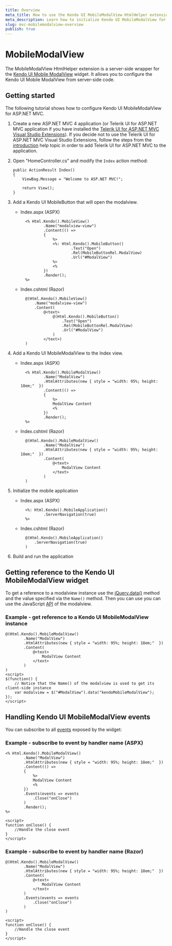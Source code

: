 ```yaml
---
title: Overview
meta_title: How to use the Kendo UI MobileModalView HtmlHelper extension, server-side ASP.NET MVC wrapper for Kendo UI Mobile ModalView widget
meta_description: Learn how to initialize Kendo UI MobileModalView for ASP.NET MVC, handle Kendo UI MobileModalView Events, access an existing modalview with MobileModalView HtmlHelper extension documentation.
slug: mvc-mobilemodalview-overview
publish: true
---
```


# MobileModalView

The MobileModalView HtmlHelper extension is a server-side wrapper for the [Kendo UI Mobile ModalView](/kendo-ui/api/mobile/modalview) widget. It allows you to configure the Kendo UI Mobile ModalView
from server-side code.

## Getting started

The following tutorial shows how to configure Kendo UI MobileModalView for ASP.NET MVC.

1.  Create a new ASP.NET MVC 4 application (or Telerik UI for ASP.NET MVC application if you have installed the [Telerik UI for ASP.NET MVC Visual Studio Extensions](/kendo-ui/getting-started/using-kendo-with/aspnet-mvc/introduction#kendo-ui-for-asp.net-mvc-visual-studio-extensions)).
If you decide not to use the Telerik UI for ASP.NET MVC Visual Studio Extensions, follow the steps from the [introduction](/kendo-ui/getting-started/using-kendo-with/aspnet-mvc/introduction) help topic in order
to add Telerik UI for ASP.NET MVC to the application.
1.  Open "HomeController.cs" and modify the `Index` action method:

        public ActionResult Index()
        {
            ViewBag.Message = "Welcome to ASP.NET MVC!";

            return View();
        }
1. Add a Kendo UI MobileButton that will open the modalview.
    - Index.aspx (ASPX)

            <% Html.Kendo().MobileView()
                    .Name("modalview-view")
                    .Content(() =>
                    {
                        %>
                        <%: Html.Kendo().MobileButton()
                                .Text("Open")
                                .Rel(MobileButtonRel.ModalView)
                                .Url("#ModalView")
                        %>
                        <%
                    })
                    .Render();
            %>

    - Index.cshtml (Razor)

            @(Html.Kendo().MobileView()
                .Name("modalview-view")
                .Content(
                    @<text>
                        @(Html.Kendo().MobileButton()
                            .Text("Open")
                            .Rel(MobileButtonRel.ModalView)
                            .Url("#ModalView")
                        )
                    </text>)
            )

1. Add a Kendo UI MobileModalView to the Index view.
    - Index.aspx (ASPX)

            <% Html.Kendo().MobileModalView()
                    .Name("ModalView")
                    .HtmlAttributes(new { style = "width: 95%; height: 18em;"  })
                    .Content(() =>
                    {
                        %>
                        ModalView Content
                        <%
                    })
                    .Render();
            %>

    - Index.cshtml (Razor)

            @(Html.Kendo().MobileModalView()
                    .Name("ModalView")
                    .HtmlAttributes(new { style = "width: 95%; height: 18em;"  })
                    .Content(
                        @<text>
                            ModalView Content
                        </text>
                    )
            )

1. Initialize the mobile application
    - Index.aspx (ASPX)

            <%: Html.Kendo().MobileApplication()
                    .ServerNavigation(true)
            %>

    - Index.cshtml (Razor)

            @(Html.Kendo().MobileApplication()
                .ServerNavigation(true)
            )

1. Build and run the application

## Getting reference to the Kendo UI MobileModalView widget

To get a reference to a modalview instance use the [jQuery.data()](http://api.jquery.com/jQuery.data/) method and the value specified via the `Name()` method.
Then you can use you can use the JavaScript [API](/kendo-ui/api/mobile/modalview#methods) of the modalview.

### Example - get reference to a Kendo UI MobileModalView instance

    @(Html.Kendo().MobileModalView()
            .Name("ModalView")
            .HtmlAttributes(new { style = "width: 95%; height: 18em;"  })
            .Content(
                @<text>
                    ModalView Content
                </text>
            )
    )
    <script>
    $(function() {
        // Notice that the Name() of the modalview is used to get its client-side instance
        var modalview = $("#ModalView").data("kendoMobileModalView");
    });
    </script>


## Handling Kendo UI MobileModalView events

You can subscribe to all [events](/kendo-ui/api/mobile/modalview#events) exposed by the widget:

### Example - subscribe to event by handler name (ASPX)

    <% Html.Kendo().MobileModalView()
            .Name("ModalView")
            .HtmlAttributes(new { style = "width: 95%; height: 18em;"  })
            .Content(() =>
            {
                %>
                ModalView Content
                <%
            })
            .Events(events => events
                .Close("onClose")
            )
            .Render();
    %>

    <script>
    function onClose() {
        //Handle the close event
    }
    </script>


### Example - subscribe to event by handler name (Razor)

    @(Html.Kendo().MobileModalView()
            .Name("ModalView")
            .HtmlAttributes(new { style = "width: 95%; height: 18em;"  })
            .Content(
                @<text>
                    ModalView Content
                </text>
            )
            .Events(events => events
                .Close("onClose")
            )
    )

    <script>
    function onClose() {
        //Handle the close event
    }
    </script>

